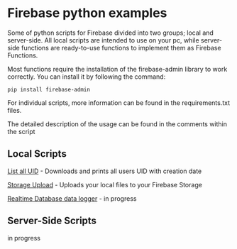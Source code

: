 # Firebase python examples
Some of python scripts for Firebase divided into two groups; local and server-side. All local scripts are intended
to use on your pc, while server-side functions are ready-to-use functions to implement them as Firebase Functions.

Most functions require the installation of the firebase-admin library to work correctly. 
You can install it by following the command:

```
pip install firebase-admin
```

For individual scripts, more information can be found in the requirements.txt files.

The detailed description of the usage can be found in the comments within the script

## Local Scripts

[List all UID](local/list_all_UID_with_date) -  Downloads and prints all users UID with creation date

[Storage Upload](local/storage_uploader) - Uploads your local files to your Firebase Storage

[Realtime Database data logger](local/storage_uploader) - in progress


## Server-Side Scripts

in progress